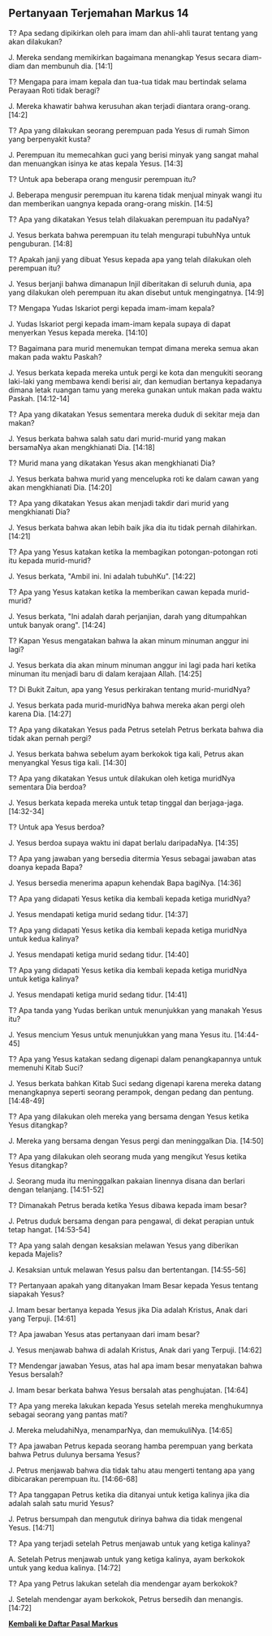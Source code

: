 ﻿## Pertanyaan Terjemahan Markus 14 ##

T? Apa sedang dipikirkan oleh para imam dan ahli-ahli taurat tentang yang akan dilakukan?

J. Mereka sendang memikirkan bagaimana menangkap Yesus secara diam-diam dan membunuh dia. [14:1]

T? Mengapa para imam kepala dan tua-tua tidak mau bertindak selama Perayaan Roti tidak beragi?

J. Mereka khawatir bahwa kerusuhan akan terjadi diantara orang-orang. [14:2]

T? Apa yang dilakukan seorang perempuan pada Yesus di rumah Simon yang berpenyakit kusta?

J. Perempuan itu memecahkan guci yang berisi minyak yang sangat mahal dan menuangkan isinya ke atas kepala Yesus. [14:3]

T? Untuk apa beberapa orang mengusir perempuan itu?

J. Beberapa mengusir perempuan itu karena tidak menjual minyak wangi itu dan memberikan uangnya kepada orang-orang miskin. [14:5]

T? Apa yang dikatakan Yesus telah dilakuakan perempuan itu padaNya?

J. Yesus berkata bahwa perempuan itu telah mengurapi tubuhNya untuk penguburan. [14:8]

T? Apakah janji yang dibuat Yesus kepada apa yang telah dilakukan oleh perempuan itu?

J. Yesus berjanji bahwa dimanapun Injil diberitakan di seluruh dunia, apa yang dilakukan oleh perempuan itu akan disebut untuk mengingatnya. [14:9]

T? Mengapa Yudas Iskariot pergi kepada imam-imam kepala?

J. Yudas Iskariot pergi kepada imam-imam kepala supaya di dapat menyerkan Yesus kepada mereka. [14:10]

T? Bagaimana para murid menemukan tempat dimana mereka semua akan makan pada waktu Paskah?

J. Yesus berkata kepada mereka untuk pergi ke kota dan mengukiti seorang laki-laki yang membawa kendi berisi air, dan kemudian bertanya kepadanya dimana letak ruangan tamu yang mereka gunakan untuk makan pada waktu Paskah. [14:12-14]

T? Apa yang dikatakan Yesus sementara mereka duduk di sekitar meja dan makan?

J. Yesus berkata bahwa salah satu dari murid-murid yang makan bersamaNya akan mengkhianati Dia. [14:18]

T? Murid mana yang dikatakan Yesus akan mengkhianati Dia?

J. Yesus berkata bahwa murid yang mencelupka roti ke dalam cawan yang akan mengkhianati Dia. [14:20]

T? Apa yang dikatakan Yesus akan menjadi takdir dari murid yang mengkhianati Dia?

J. Yesus berkata bahwa akan lebih baik jika dia itu tidak pernah dilahirkan. [14:21]

T? Apa yang Yesus katakan ketika Ia membagikan potongan-potongan roti itu kepada murid-murid?

J. Yesus berkata, "Ambil ini. Ini adalah tubuhKu". [14:22]

T? Apa yang Yesus katakan ketika Ia memberikan cawan kepada murid-murid?

J. Yesus berkata, "Ini adalah darah perjanjian, darah yang ditumpahkan untuk banyak orang". [14:24]

T? Kapan Yesus mengatakan bahwa Ia akan minum minuman anggur ini lagi?

J. Yesus berkata dia akan minum minuman anggur ini lagi pada hari ketika minuman itu menjadi baru di dalam kerajaan Allah. [14:25]

T? Di Bukit Zaitun, apa yang Yesus perkirakan tentang murid-muridNya?

J. Yesus berkata pada murid-muridNya bahwa mereka akan pergi oleh karena Dia. [14:27]

T? Apa yang dikatakan Yesus pada Petrus setelah Petrus berkata bahwa dia tidak akan pernah pergi?

J. Yesus berkata bahwa sebelum ayam berkokok tiga kali, Petrus akan menyangkal Yesus tiga kali. [14:30]

T? Apa yang dikatakan Yesus untuk dilakukan oleh ketiga muridNya sementara Dia berdoa?

J. Yesus berkata kepada mereka untuk tetap tinggal dan berjaga-jaga. [14:32-34]

T? Untuk apa Yesus berdoa?

J. Yesus berdoa supaya waktu ini dapat berlalu daripadaNya. [14:35]

T? Apa yang jawaban yang bersedia ditermia Yesus sebagai jawaban atas doanya kepada Bapa?

J. Yesus bersedia menerima apapun kehendak Bapa bagiNya. [14:36]

T? Apa yang didapati Yesus ketika dia kembali kepada ketiga muridNya?

J. Yesus mendapati ketiga murid sedang tidur. [14:37]

T? Apa yang didapati Yesus ketika dia kembali kepada ketiga muridNya untuk kedua kalinya?

J. Yesus mendapati ketiga murid sedang tidur. [14:40]

T? Apa yang didapati Yesus ketika dia kembali kepada ketiga muridNya untuk ketiga kalinya?

J. Yesus mendapati ketiga murid sedang tidur. [14:41]

T? Apa tanda yang Yudas berikan untuk menunjukkan yang manakah Yesus itu?

J. Yesus mencium Yesus untuk menunjukkan yang mana Yesus itu. [14:44-45]

T? Apa yang Yesus katakan sedang digenapi dalam penangkapannya untuk memenuhi Kitab Suci?

J. Yesus berkata bahkan Kitab Suci sedang digenapi karena mereka datang menangkapnya seperti seorang perampok, dengan pedang dan pentung. [14:48-49]

T? Apa yang dilakukan oleh mereka yang bersama dengan Yesus ketika Yesus ditangkap?

J. Mereka yang bersama dengan Yesus pergi dan meninggalkan Dia. [14:50]

T? Apa yang dilakukan oleh seorang muda yang mengikut Yesus ketika Yesus ditangkap?

J. Seorang muda itu meninggalkan pakaian linennya disana dan berlari dengan telanjang. [14:51-52]

T? Dimanakah Petrus berada ketika Yesus dibawa kepada imam besar?

J. Petrus duduk bersama dengan para pengawal, di dekat perapian untuk tetap hangat. [14:53-54]

T? Apa yang salah dengan kesaksian melawan Yesus yang diberikan kepada Majelis?

J. Kesaksian untuk melawan Yesus palsu dan bertentangan. [14:55-56]

T? Pertanyaan apakah yang ditanyakan Imam Besar kepada Yesus tentang siapakah Yesus?

J. Imam besar bertanya kepada Yesus jika Dia adalah Kristus, Anak dari yang Terpuji. [14:61]

T? Apa jawaban Yesus atas pertanyaan dari imam besar?

J. Yesus menjawab bahwa di adalah Kristus, Anak dari yang Terpuji. [14:62]

T? Mendengar jawaban Yesus, atas hal apa imam besar menyatakan bahwa Yesus bersalah?

J. Imam besar berkata bahwa Yesus bersalah atas penghujatan. [14:64]

T? Apa yang mereka lakukan kepada Yesus setelah mereka menghukumnya sebagai seorang yang pantas mati?

J. Mereka meludahiNya, menamparNya, dan memukuliNya. [14:65]

T? Apa jawaban Petrus kepada seorang hamba perempuan yang berkata bahwa Petrus dulunya bersama Yesus?

J. Petrus menjawab bahwa dia tidak tahu atau mengerti tentang apa yang dibicarakan perempuan itu. [14:66-68]

T? Apa tanggapan Petrus ketika dia ditanyai untuk ketiga kalinya jika dia adalah salah satu murid Yesus?

J. Petrus bersumpah dan mengutuk dirinya bahwa dia tidak mengenal Yesus. [14:71]

T? Apa yang terjadi setelah Petrus menjawab untuk yang ketiga kalinya?

A. Setelah Petrus menjawab untuk yang ketiga kalinya, ayam berkokok untuk yang kedua kalinya. [14:72]

T? Apa yang Petrus lakukan setelah dia mendengar ayam berkokok?

J. Setelah mendengar ayam berkokok, Petrus bersedih dan menangis. [14:72]

__[Kembali ke Daftar Pasal Markus](./)__

